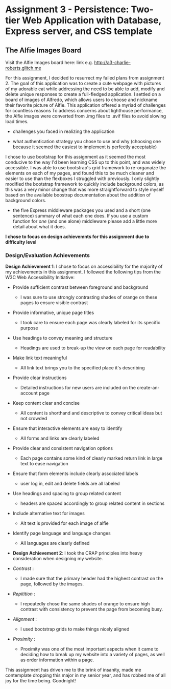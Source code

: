 Assignment 3 - Persistence: Two-tier Web Application with Database, Express server, and CSS template
===



## The Alfie Images Board

Visit the Alfie Images board here: link e.g. http://a3-charlie-roberts.glitch.me

For this assignment, I decided to resurrect my failed plans from assignment 2. The goal of this application was to create a 
cute webpage with pictures of my adorable cat while addressing the need to be able to add, 
modify and delete unique responses to create a full-fledged application. I settled on a board of images of Alfredo,
which allows users to choose and nickname their favorite picture of Alfie. This application offered a myriad of challenges for countless reasons
To address concerns about lighthouse performance, the Alfie images were converted from .img files to .avif files to avoid slowing load times. 
- challenges you faced in realizing the application

- what authentication strategy you chose to use and why (choosing one because it seemed the easiest to implement is perfectly acceptable)

I chose to use bootstrap for this assignment as it seemed the most conducive to the way I'd been learning CSS up to this point, and was widely accessible.
I was able to use bootstrap's grid framework to re-organaize the elements on each of my pages, and found this to be much cleaner and easier to use than the flexboxes 
I struggled with previously. I only slightly modified the bootstrap framework to quickly include background colors, as this was a very minor change
that was more straightforward to style myself based on the available boostrap documentation about the addition of background colors. 

- the five Express middleware packages you used and a short (one sentence) summary of what each one does. If you use a custom function for *one* (and one alone) middleware please 
add a little more detail about what it does.

**I chose to focus on design achievemnts for this assignment due to difficulty level**

### Design/Evaluation Achievements
**Design Achievement 1**: I chose to focus on accessibility for the majority of my achievements in this assignment.
 I followed the following tips from the W3C Web Accessibility Initiative:
 
 - Provide sufficient contrast between foreground and background 
   - I was sure to use strongly contrasting shades of orange on these pages to ensure visible contrast
 
 - Provide informative, unique page titles
   - I took care to ensure each page was clearly labeled for its specific purpose
   
 - Use headings to convey meaning and structure
   - Headings are used to break-up the view on each page for readability
   
 - Make link text meaningful
   - All link text brings you to the specified place it's describing
   
 - Provide clear instructions
   - Detailed instructions for new users are included on the create-an-account page
   
 - Keep content clear and concise
    - All content is shorthand and descriptive to convey critical ideas but not crowded
    
 - Ensure that interactive elements are easy to identify
   - All forms and links are clearly labeled
   
 - Provide clear and consistent navigation options
   -  Each page contains some kind of clearly marked return link in large text to ease navigation
   
 - Ensure that form elements include clearly associated labels
   - user log in, edit and delete fields are all labeled
   
 - Use headings and spacing to group related content
   - headers are spaced accordingly to group related content in sections
   
 - Include alternative text for images
   - Alt text is provided for each image of alfie
   
 - Identify page language and language changes
    - All languages are clearly defined
    
 - **Design Achievement 2**: I took the CRAP principles into heavy consideration when designing my website.
 - *Contrast* :
    - I made sure that the primary header had the highest contrast on the page, followed by the images. 
 - *Repitition* : 
   - I repeatedly chose the same shades of orange to ensure high contrast with consistency to prevent the page from becoming busy.
 - *Alignment* :
   - I used bootstrap grids to make things nicely aligned
 - *Proximity* :
   - Proximity was one of the most important aspects when it came to deciding how to break up my website into a variety of pages, as well as order information within a page.

This assignment has driven me to the brink of insanity, made me contemplate dropping this major in my senior year, and has robbed me of all joy for the time being. Goodnight!
 
